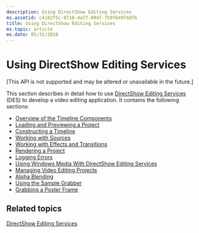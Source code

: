 ```yaml
---
description: Using DirectShow Editing Services
ms.assetid: c4182f5c-0710-4a77-894f-759f64974df6
title: Using DirectShow Editing Services
ms.topic: article
ms.date: 05/31/2018
---
```


# Using DirectShow Editing Services

\[This API is not supported and may be altered or unavailable in the future.\]

This section describes in detail how to use [DirectShow Editing Services](directshow-editing-services.md) (DES) to develop a video editing application. It contains the following sections:

-   [Overview of the Timeline Components](overview-of-the-timeline-components.md)
-   [Loading and Previewing a Project](loading-and-previewing-a-project.md)
-   [Constructing a Timeline](constructing-a-timeline.md)
-   [Working with Sources](working-with-sources.md)
-   [Working with Effects and Transitions](working-with-effects-and-transitions.md)
-   [Rendering a Project](rendering-a-project.md)
-   [Logging Errors](logging-errors.md)
-   [Using Windows Media With DirectShow Editing Services](using-windows-media-with-directshow-editing-services.md)
-   [Managing Video Editing Projects](managing-video-editing-projects.md)
-   [Alpha Blending](alpha-blending.md)
-   [Using the Sample Grabber](using-the-sample-grabber.md)
-   [Grabbing a Poster Frame](grabbing-a-poster-frame.md)

## Related topics

<dl> <dt>

[DirectShow Editing Services](directshow-editing-services.md)
</dt> </dl>

 

 



